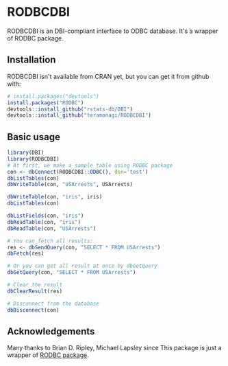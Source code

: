 # RODBCDBI

RODBCDBI is an DBI-compliant interface to ODBC database. It's a wrapper of RODBC package.

## Installation

RODBCDBI isn't available from CRAN yet, but you can get it from github with:

```R
# install.packages("devtools")
install.packages("RODBC")
devtools::install_github("rstats-db/DBI")
devtools::install_github("teramonagi/RODBCDBI")
```

## Basic usage

```R
library(DBI)
library(RODBCDBI)
# At first, we make a sample table using RODBC package
con <- dbConnect(RODBCDBI::ODBC(), dsn='test')
dbListTables(con)
dbWriteTable(con, "USArrests", USArrests)

dbWriteTable(con, "iris", iris)
dbListTables(con)

dbListFields(con, "iris")
dbReadTable(con, "iris")
dbReadTable(con, "USArrests")

# You can fetch all results:
res <- dbSendQuery(con, "SELECT * FROM USArrests")
dbFetch(res)

# Or you can get all result at once by dbGetQuery
dbGetQuery(con, "SELECT * FROM USArrests")

# Clear the result
dbClearResult(res)

# Disconnect from the database
dbDisconnect(con)
```

## Acknowledgements

Many thanks to Brian D. Ripley, Michael Lapsley since This package is just a wrapper of [RODBC package](http://cran.r-project.org/web/packages/RODBC/index.html).
